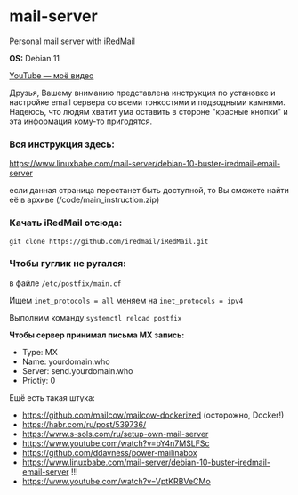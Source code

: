 # mail-server
Personal mail server with iRedMail

**OS:** Debian 11

[YouTube — моё видео](https://www.youtube.com/watch?v=qGdR1eag06Q)

Друзья, Вашему вниманию представлена инструкция по установке и настройке email сервера со всеми тонкостями и подводными камнями. Надеюсь, что людям хватит ума оставить в стороне "красные кнопки" и эта информация кому-то пригодятся.

### Вся инструкция здесь:

https://www.linuxbabe.com/mail-server/debian-10-buster-iredmail-email-server

если данная страница перестанет быть доступной, то Вы сможете найти её в архиве (/code/main_instruction.zip)

### Качать iRedMail отсюда:

```git clone https://github.com/iredmail/iRedMail.git```

### Чтобы гуглик не ругался:

в файле ```/etc/postfix/main.cf```

Ищем ```inet_protocols = all``` меняем на ```inet_protocols = ipv4```

Выполним команду
```systemctl reload postfix```

**Чтобы сервер принимал письма MX запись:**
- Type: MX
- Name: yourdomain.who
- Server: send.yourdomain.who
- Priotiy: 0

Ещё есть такая штука:
 - https://github.com/mailcow/mailcow-dockerized (осторожно, Docker!)
 - https://habr.com/ru/post/539736/
 - https://www.s-sols.com/ru/setup-own-mail-server
 - https://www.youtube.com/watch?v=bY4n7MSLFSc
 - https://github.com/ddavness/power-mailinabox
 - https://www.linuxbabe.com/mail-server/debian-10-buster-iredmail-email-server !!!
 - https://www.youtube.com/watch?v=VptKRBVeCMo
